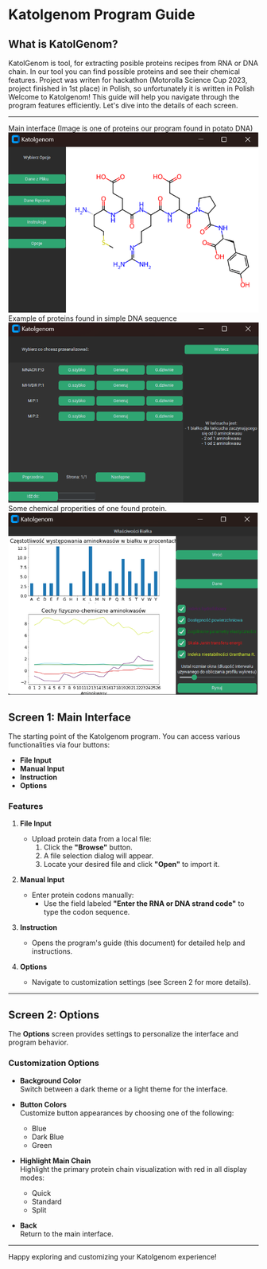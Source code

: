 # Katolgenom Program Guide
## **What is KatolGenom?**
KatolGenom is tool, for extracting posible proteins recipes from RNA or DNA chain. In our tool you can find possible proteins and see their chemical features. Project was writen for hackathon (Motorolla Science Cup 2023, project finished in 1st place) in Polish, so unfortunately it is written in Polish
Welcome to Katolgenom! This guide will help you navigate through the program features efficiently. Let's dive into the details of each screen.

---
Main interface (Image is one of proteins our program found in potato DNA)
![main interface](screen2.png)
Example of proteins found in simple DNA sequence
![found proteins](screen1.png)
Some chemical properities of one found protein.
![plots](screen3.png)
## **Screen 1: Main Interface**

The starting point of the Katolgenom program. You can access various functionalities via four buttons:
- **File Input**
- **Manual Input**
- **Instruction**
- **Options**

### **Features**
1. **File Input**
    - Upload protein data from a local file:
      1. Click the **"Browse"** button.
      2. A file selection dialog will appear.
      3. Locate your desired file and click **"Open"** to import it.

2. **Manual Input**
    - Enter protein codons manually:
      - Use the field labeled **"Enter the RNA or DNA strand code"** to type the codon sequence.

3. **Instruction**
    - Opens the program's guide (this document) for detailed help and instructions.

4. **Options**
    - Navigate to customization settings (see Screen 2 for more details).

---

## **Screen 2: Options**

The **Options** screen provides settings to personalize the interface and program behavior.

### **Customization Options**
- **Background Color**  
  Switch between a dark theme or a light theme for the interface.

- **Button Colors**  
  Customize button appearances by choosing one of the following:
  - Blue
  - Dark Blue
  - Green

- **Highlight Main Chain**  
  Highlight the primary protein chain visualization with red in all display modes:
  - Quick
  - Standard
  - Split

- **Back**  
  Return to the main interface.

---

Happy exploring and customizing your Katolgenom experience!
